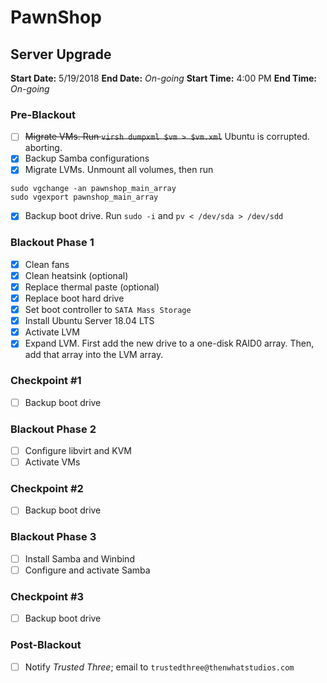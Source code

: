 # PawnShop
## Server Upgrade
__Start Date:__ 5/19/2018
__End Date:__ _On-going_
__Start Time:__ 4:00 PM
__End Time:__ _On-going_

### Pre-Blackout
- [ ] ~~Migrate VMs. Run `virsh dumpxml $vm > $vm.xml`~~ Ubuntu is corrupted.
aborting.
- [x] Backup Samba configurations
- [x] Migrate LVMs. Unmount all volumes, then run
```
sudo vgchange -an pawnshop_main_array
sudo vgexport pawnshop_main_array
```
- [x] Backup boot drive. Run `sudo -i` and `pv < /dev/sda > /dev/sdd`

### Blackout Phase 1
- [x] Clean fans
- [x] Clean heatsink (optional)
- [x] Replace thermal paste (optional)
- [x] Replace boot hard drive
- [x] Set boot controller to `SATA Mass Storage`
- [x] Install Ubuntu Server 18.04 LTS
- [x] Activate LVM
- [x] Expand LVM. First add the new drive to a one-disk RAID0 array. Then, add
that array into the LVM array.

### Checkpoint #1
- [ ] Backup boot drive

### Blackout Phase 2
- [ ] Configure libvirt and KVM
- [ ] Activate VMs

### Checkpoint #2
- [ ] Backup boot drive

### Blackout Phase 3
- [ ] Install Samba and Winbind
- [ ] Configure and activate Samba

### Checkpoint #3
- [ ] Backup boot drive

### Post-Blackout
- [ ] Notify _Trusted Three_; email to `trustedthree@thenwhatstudios.com`
